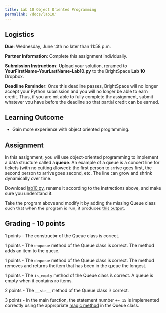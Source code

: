 ```yaml
---
title: Lab 10 Object Oriented Programming
permalink: /docs/lab10/
---
```


## Logistics
**Due**: Wednesday, June 14th no later than 11:58 p.m.

**Partner Information**: Complete this assignment individually.

**Submission Instructions**: Upload your solution, renamed to **YourFirstName-YourLastName-Lab10.py** to the BrightSpace **Lab 10** Dropbox.

**Deadline Reminder**: Once this deadline passes, BrightSpace will no longer accept your Python submission and you will no longer be able to earn credit. Thus, if you are not able to fully complete the assignment, submit whatever you have before the deadline so that partial credit can be earned.

## Learning Outcome
- Gain more experience with object oriented programming.

## Assignment
In this assignment, you will use object-oriented programming to implement a data structure called a **queue**. An example of a queue is a concert line for tickets (with no cutting allowed): the first person to arrive goes first, the second person to arrive goes second, etc. The line can grow and shrink dynamically over time.

Download [lab10.py](../lessons/code/lab10.py), rename it according to the instructions above, and make sure you understand it.

Take the program above and modify it by adding the missing Queue class such that when the program is run, it produces [this output](../lessons/code/lab10_output.txt).

## Grading - 10 points
1 points - The constructor of the Queue class is correct.

1 points - The `enqueue` method of the Queue class is correct. The method adds an item to the queue.

1 points - The `dequeue` method of the Queue class is correct. The method removes and returns the item that has been in the queue the longest.

1 points - The `is_empty` method of the Queue class is correct. A queue is empty when it contains no items.

2 points - The `__str__` method of the Queue class is correct.

3 points - In the main function, the statement number `+= 15` is implemented correctly using the appropriate [magic method](https://python-course.eu/oop/magic-methods.php) in the Queue class.